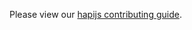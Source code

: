  Please view our [hapijs contributing guide](https://github.com/hapijs/hapi/blob/master/.github/CONTRIBUTING.md).
